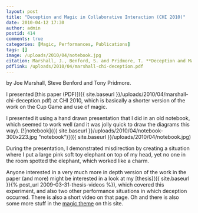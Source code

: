 ```yaml
---
layout: post
title: "Deception and Magic in Collaborative Interaction (CHI 2010)"
date: 2010-04-12 17:30
author: admin
postid: 414
comments: true
categories: [Magic, Performances, Publications]
tags: []
image: /uploads/2010/04/notebook.jpg
citation: Marshall, J., Benford, S. and Pridmore, T. **Deception and Magic in Collaborative Interaction**. Proceedings of CHI 2010, Atlanta, Georgia (2010)
pdflink: /uploads/2010/04/marshall-chi-deception.pdf
---
```

by Joe Marshall, Steve Benford and Tony Pridmore.

I presented [this paper (PDF)]({{ site.baseurl }}/uploads/2010/04/marshall-chi-deception.pdf) at CHI 2010, which is basically a shorter version of the work on the Cup Game and use of magic.

I presented it using a hand drawn presentation that I did in an old notebook, which seemed to work well (and it was jolly quick to draw the diagrams this way).
[![notebook]({{ site.baseurl }}/uploads/2010/04/notebook-300x223.jpg "notebook")]({{ site.baseurl }}/uploads/2010/04/notebook.jpg)

During the presentation, I demonstrated misdirection by creating a situation where I put a large pink soft toy elephant on top of my head, yet no one in the room spotted the elephant, which worked like a charm.

Anyone interested in a very much more in depth version of the work in the paper (and more) might be interested in a look at my [thesis]({{ site.baseurl }}{% post_url 2009-03-31-thesis-videos %}), which covered this experiment, and also two other performance situations in which deception occurred. There is also a short video on that page. Oh and there is also some more stuff in the [magic theme](?cat=9) on this site.

